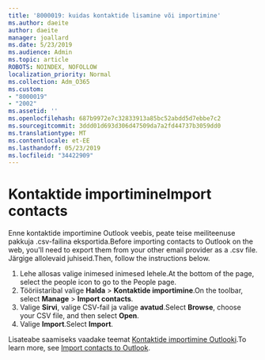 ```yaml
---
title: '8000019: kuidas kontaktide lisamine või importimine'
ms.author: daeite
author: daeite
manager: joallard
ms.date: 5/23/2019
ms.audience: Admin
ms.topic: article
ROBOTS: NOINDEX, NOFOLLOW
localization_priority: Normal
ms.collection: Adm_O365
ms.custom:
- "8000019"
- "2002"
ms.assetid: ''
ms.openlocfilehash: 687b9972e7c32833913a85bc52abdd5d7ebbe7c2
ms.sourcegitcommit: 3ddd01d693d306d47509da7a2fd44737b3059dd0
ms.translationtype: MT
ms.contentlocale: et-EE
ms.lasthandoff: 05/23/2019
ms.locfileid: "34422909"
---
```

# <a name="import-contacts"></a><span data-ttu-id="e8107-102">Kontaktide importimine</span><span class="sxs-lookup"><span data-stu-id="e8107-102">Import contacts</span></span>

<span data-ttu-id="e8107-103">Enne kontaktide importimine Outlook veebis, peate teise meiliteenuse pakkuja .csv-failina eksportida.</span><span class="sxs-lookup"><span data-stu-id="e8107-103">Before importing contacts to Outlook on the web, you'll need to export them from your other email provider as a .csv file.</span></span> <span data-ttu-id="e8107-104">Järgige allolevaid juhiseid.</span><span class="sxs-lookup"><span data-stu-id="e8107-104">Then, follow the instructions below.</span></span>

1. <span data-ttu-id="e8107-105">Lehe allosas valige inimesed inimesed lehele.</span><span class="sxs-lookup"><span data-stu-id="e8107-105">At the bottom of the page, select the people icon to go to the People page.</span></span>
2. <span data-ttu-id="e8107-106">Tööriistaribal valige **Halda** > **Kontaktide importimine**.</span><span class="sxs-lookup"><span data-stu-id="e8107-106">On the toolbar, select **Manage** > **Import contacts**.</span></span>
3. <span data-ttu-id="e8107-107">Valige **Sirvi**, valige CSV-fail ja valige **avatud**.</span><span class="sxs-lookup"><span data-stu-id="e8107-107">Select **Browse**, choose your CSV file, and then select **Open**.</span></span>
4. <span data-ttu-id="e8107-108">Valige **Import**.</span><span class="sxs-lookup"><span data-stu-id="e8107-108">Select **Import**.</span></span>

<span data-ttu-id="e8107-109">Lisateabe saamiseks vaadake teemat [Kontaktide importimine Outlooki](https://support.office.com/article/bb796340-b58a-46c1-90c7-b549b8f3c5f8#ID0EAACAAA=Outlook_on_the_web).</span><span class="sxs-lookup"><span data-stu-id="e8107-109">To learn more, see [Import contacts to Outlook](https://support.office.com/article/bb796340-b58a-46c1-90c7-b549b8f3c5f8#ID0EAACAAA=Outlook_on_the_web).</span></span>

